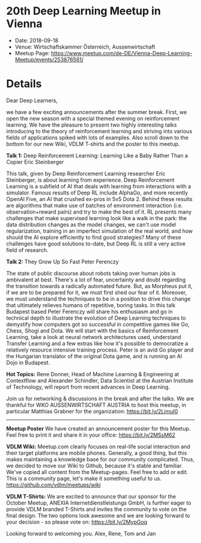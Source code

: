 # 20th Deep Learning Meetup in Vienna

* Date: 2018-09-18
* Venue: Wirtschaftskammer Österreich, Aussenwirtschaft
* Meetup Page: https://www.meetup.com/de-DE/Vienna-Deep-Learning-Meetup/events/253876561/


# Details

Dear Deep Learners,

we have a few exciting announcements after the summer break. First, we open the new season with a special themed evening on reinforcement learning. We have the pleasure to present two highly interesting talks introducing to the theory of reinforcement learning and striving into various fields of applications spiked with lots of examples. Also scroll down to the bottom for our new Wiki, VDLM T-shirts and the poster to this meetup.

**Talk 1:**
Deep Reinforcement Learning: Learning Like a Baby Rather Than a Copier
Eric Steinberger

This talk, given by Deep Reinforcement Learning researcher Eric Steinberger, is about learning from experience. Deep Reinforcement Learning is a subfield of AI that deals with learning from interactions with a simulator. Famous results of Deep RL include AlphaGo, and more recently OpenAI Five, an AI that crushed ex-pros in 5v5 Dota 2. Behind these results are algorithms that make use of batches of environment interaction (i.e. observation+reward pairs) and try to make the best of it. RL presents many challenges that make supervised learning look like a walk in the park: the data distribution changes as the model changes, we can't use model regularization, training in an imperfect simulation of the real world, and how should the AI explore efficiently to find good strategies? Many of these challenges have good solutions to-date, but Deep RL is still a very active field of research.

**Talk 2:**
They Grow Up So Fast
Peter Ferenczy

The state of public discourse about robots taking over human jobs is ambivalent at best. There's a lot of fear, uncertainty and doubt regarding the transition towards a radically automated future. But, as Morpheus put it, if we are to be prepared for it, we must first shed our fear of it. Moreover, we must understand the techniques to be in a position to drive this change that ultimately relieves humans of repetitive, boring tasks.
In this talk Budapest based Peter Ferenczy will share his enthusiasm and go in technical depth to illustrate the evolution of Deep Learning techniques to demystify how computers got so successful in competitive games like Go, Chess, Shogi and Dota. We will start with the basics of Reinforcement Learning, take a look at neural network architectures used, understand Transfer Learning and a few extras like how it's possible to democratize a relatively resource intensive training process.
Peter is an avid Go player and the Hungarian translator of the original Dota game, and is running an AI Dojo in Budapest.

**Hot Topics:**
Rene Donner, Head of Machine Learning & Engineering at Contextflow and Alexander Schindler, Data Scientist at the Austrian Institute of Technology, will report from recent advances in Deep Learning.

Join us for networking & discussions in the break and after the talks.
We are thankful for WKO AUSSENWIRTSCHAFT AUSTRIA to host this meetup, in particular Matthias Grabner for the organization:
https://bit.ly/2LjmuI0

---

**Meetup Poster**
We have created an announcement poster for this Meetup. Feel free to print it and share it in your office:
https://bit.ly/2MSsM62

**VDLM Wiki:**
Meetup.com clearly focuses on real-life social interaction and their target platforms are mobile phones. Generally, a good thing, but this makes maintaining a knowledge base for our community complicated. Thus, we decided to move our Wiki to Github, because it's stable and familiar. We've copied all content from the Meetup-pages. Feel free to add or edit. This is a community page, let's make it something useful to us.
https://github.com/vdlm/meetups/wiki

**VDLM T-Shirts:**
We are excited to announce that our sponsor for the October Meetup, ANEXIA Internetdienstleistungs GmbH, is further eager to provide VDLM branded T-Shirts and invites the community to vote on the final design. The two options look awesome and we are looking forward to your decision - so please vote on:
https://bit.ly/2MypGoq

Looking forward to welcoming you.
Alex, Rene, Tom and Jan